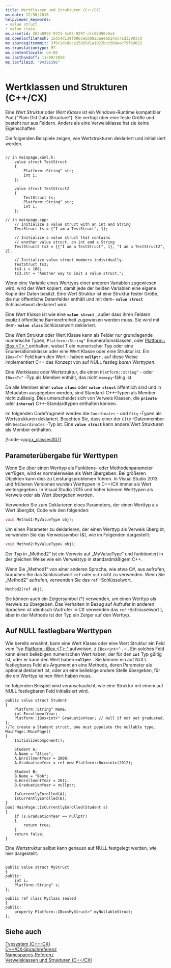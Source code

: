 ```yaml
---
title: Wertklassen und Strukturen (C++/CX)
ms.date: 12/30/2016
helpviewer_keywords:
- value struct
- value class
ms.assetid: 262a0992-9721-4c02-8297-efc07d90e5a4
ms.openlocfilehash: 15d54d139f086ce5bb025aaeab145c71d33903c0
ms.sourcegitcommit: 3f0c1dcdcce25865d1a1022bcc5b9eec79f69025
ms.translationtype: MT
ms.contentlocale: de-DE
ms.lasthandoff: 11/09/2020
ms.locfileid: "94381596"
---
```

# <a name="value-classes-and-structs-ccx"></a>Wertklassen und Strukturen (C++/CX)

Eine *Wert Struktur* oder *Wert Klasse* ist ein Windows-Runtime kompatibler Pod ("Plain Old Data Structure"). Sie verfügt über eine feste Größe und besteht nur aus Feldern. Anders als eine Verweisklasse hat sie keine Eigenschaften.

Die folgenden Beispiele zeigen, wie Wertstrukturen deklariert und initialisiert werden.

```

// in mainpage.xaml.h:
    value struct TestStruct
    {
        Platform::String^ str;
        int i;
    };

    value struct TestStruct2
    {
        TestStruct ts;
        Platform::String^ str;
        int i;
    };

// in mainpage.cpp:
    // Initialize a value struct with an int and String
    TestStruct ts = {"I am a TestStruct", 1};

    // Initialize a value struct that contains
    // another value struct, an int and a String
    TestStruct2 ts2 = {{"I am a TestStruct", 1}, "I am a TestStruct2", 2};

    // Initialize value struct members individually.
    TestStruct ts3;
    ts3.i = 108;
    ts3.str = "Another way to init a value struct.";
```

Wenn eine Variable eines Werttyps einer anderen Variablen zugewiesen wird, wird der Wert kopiert, damit jede der beiden Variablen eine eigene Kopie der Daten besitzt. Eine *Wert* Struktur ist eine Struktur fester Größe, die nur öffentliche Datenfelder enthält und mit dem- **`value struct`** Schlüsselwort deklariert wird.

Eine *Wert Klasse* ist wie eine **`value struct`** , außer dass ihren Feldern explizit öffentliche Barrierefreiheit zugewiesen werden muss. Sie wird mit dem- **`value class`** Schlüsselwort deklariert.

Eine Wert Struktur oder Wert Klasse kann als Felder nur grundlegende numerische Typen, `Platform::String^` Enumerationsklassen, oder [Platform:: iBox \<T> ^ ](../cppcx/platform-ibox-interface.md) enthalten, wobei T ein numerischer Typ oder eine Enumerationsklasse oder eine Wert Klasse oder eine Struktur ist. Ein `IBox<T>^` Feld kann den Wert – haben **`nullptr`** . auf diese Weise implementiert C++ das Konzept von auf NULL festleg *baren Werttypen*.

Eine Wertklasse oder Wertstruktur, die einen `Platform::String^` - oder `IBox<T>^` -Typ als Member enthält, das nicht `memcpy`-fähig ist.

Da alle Member einer **`value class`** oder **`value struct`** öffentlich sind und in Metadaten ausgegeben werden, sind Standard-C++-Typen als Member nicht zulässig. Dies unterscheidet sich von Verweis Klassen, die **`private`** oder **`internal`** C++-Standardtypen enthalten können.

Im folgenden Codefragment werden die `Coordinates` - und `City` -Typen als Wertstrukturen deklariert. Beachten Sie, dass einer der `City` -Datenmember ein `GeoCoordinates` -Typ ist. Eine **`value struct`** kann andere Wert Strukturen als Member enthalten.

[!code-cpp[cx_classes#07](../cppcx/codesnippet/CPP/classesstructs/class1.h#07)]

## <a name="parameter-passing-for-value-types"></a>Parameterübergabe für Werttypen

Wenn Sie über einen Werttyp als Funktions- oder Methodenparameter verfügen, wird er normalerweise als Wert übergeben. Bei größeren Objekten kann dies zu Leistungsproblemen führen. In Visual Studio 2013 und früheren Versionen wurden Werttypen in C++/CX immer als Wert weitergegeben. In Visual Studio 2015 und höher können Werttypen als Verweis oder als Wert übergeben werden.

Verwenden Sie zum Deklarieren eines Parameters, der einen Werttyp als Wert übergibt, Code wie den folgenden:

```cpp
void Method1(MyValueType obj);
```

Um einen Parameter zu deklarieren, der einen Werttyp als Verweis übergibt, verwenden Sie das Verweissymbol (&), wie im Folgenden dargestellt:

```cpp
void Method2(MyValueType& obj);
```

Der Typ in „Method2“ ist ein Verweis auf „MyValueType“ und funktioniert in der gleichen Weise wie ein Verweistyp in standardmäßigem C++.

Wenn Sie „Method1“ von einer anderen Sprache, wie etwa C#, aus aufrufen, brauchen Sie das Schlüsselwort `ref` oder `out` nicht zu verwenden. Wenn Sie „Method2“ aufrufen, verwenden Sie das `ref` -Schlüsselwort.

```
Method2(ref obj);
```

Sie können auch ein Zeigersymbol (*) verwenden, um einen Werttyp als Verweis zu übergeben. Das Verhalten in Bezug auf Aufrufer in anderen Sprachen ist identisch (Aufrufer in C# verwenden das `ref` -Schlüsselwort ), aber in der Methode ist der Typ ein Zeiger auf den Werttyp.

## <a name="nullable-value-types"></a>Auf NULL festlegbare Werttypen

Wie bereits erwähnt, kann eine Wert Klasse oder eine Wert Struktur ein Feld vom Typ [Platform:: iBox \<T> ^ ](../cppcx/platform-ibox-interface.md)aufweisen, z `IBox<int>^` . –.. Ein solches Feld kann einen beliebigen numerischen Wert haben, der für den **`int`** Typ gültig ist, oder er kann den Wert haben **`nullptr`** . Sie können ein auf NULL festlegbares Feld als Argument an eine Methode, deren Parameter als optional deklariert ist, oder an eine beliebige andere Stelle übergeben, für die ein Werttyp keinen Wert haben muss.

Im folgenden Beispiel wird veranschaulicht, wie eine Struktur mit einem auf NULL festlegbaren Feld initialisiert wird.

```
public value struct Student
{
    Platform::String^ Name;
    int EnrollmentYear;
    Platform::IBox<int>^ GraduationYear; // Null if not yet graduated.
};
//To create a Student struct, one must populate the nullable type.
MainPage::MainPage()
{
    InitializeComponent();

    Student A;
    A.Name = "Alice";
    A.EnrollmentYear = 2008;
    A.GraduationYear = ref new Platform::Box<int>(2012);

    Student B;
    B.Name = "Bob";
    B.EnrollmentYear = 2011;
    B.GraduationYear = nullptr;

    IsCurrentlyEnrolled(A);
    IsCurrentlyEnrolled(B);
}
bool MainPage::IsCurrentlyEnrolled(Student s)
{
    if (s.GraduationYear == nullptr)
    {
        return true;
    }
    return false;
}
```

Eine Wertstruktur selbst kann genauso auf NULL festgelegt werden, wie hier dargestellt:

```

public value struct MyStruct
{
public:
    int i;
    Platform::String^ s;
};

public ref class MyClass sealed
{
public:
    property Platform::IBox<MyStruct>^ myNullableStruct;
};
```

## <a name="see-also"></a>Siehe auch

[Typsystem (C++-CX)](../cppcx/type-system-c-cx.md)<br/>
[C++/CX-Sprachreferenz](../cppcx/visual-c-language-reference-c-cx.md)<br/>
[Namespaces-Referenz](../cppcx/namespaces-reference-c-cx.md)<br/>
[Verweisklassen und Strukturen (C++/CX)](../cppcx/ref-classes-and-structs-c-cx.md)
